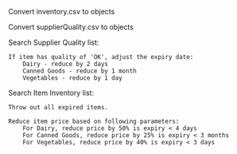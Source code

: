 Convert inventory.csv to objects

Convert supplierQuality.csv to objects

Search Supplier Quality list:

    If item has quality of 'OK', adjust the expiry date:
        Dairy - reduce by 2 days
        Canned Goods - reduce by 1 month
        Vegetables - reduce by 1 day

Search Item Inventory list:

    Throw out all expired items.

    Reduce item price based on following parameters:
        For Dairy, reduce price by 50% is expiry < 4 days
        For Canned Goods, reduce price by 25% is expiry < 3 months
        For Vegetables, reduce price by 40% is expiry < 3 days

<!-- 1.  Search current inventory list
    a. Check expiration dates

2.  Search supplier quality list
    a. Check item quality

    
    a.  Divide list into categories
        1.  Dairy
        2.  Canned Goods
        3.  Vegetables
    b.  Check quality level of items
        1.  If OK, reduce Dairy by 2 days, Canned Goods by 1 month, and Vegetables by 1 day
    c.  Check expiration date
        1.  If Expired, item must be removed
        2.  If Not Expired...
        2.  Items expiring in less than 4 days
        3.  Items expiring 

2.  Search Supplier Quality list 

 -->